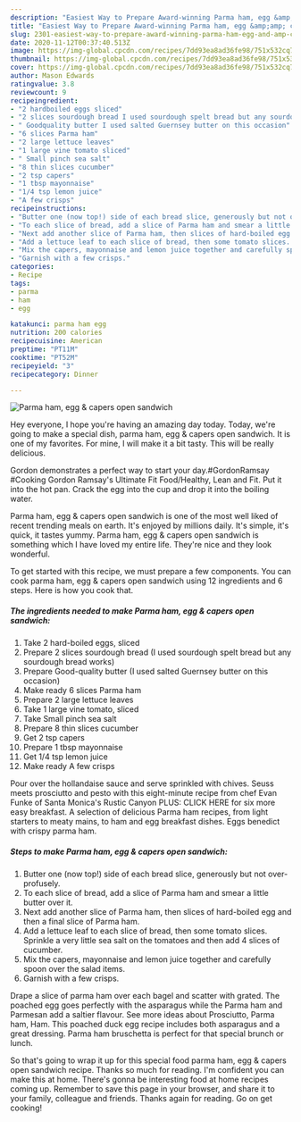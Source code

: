 ```yaml
---
description: "Easiest Way to Prepare Award-winning Parma ham, egg &amp;amp; capers open sandwich"
title: "Easiest Way to Prepare Award-winning Parma ham, egg &amp;amp; capers open sandwich"
slug: 2301-easiest-way-to-prepare-award-winning-parma-ham-egg-and-amp-capers-open-sandwich
date: 2020-11-12T00:37:40.513Z
image: https://img-global.cpcdn.com/recipes/7dd93ea8ad36fe98/751x532cq70/parma-ham-egg-capers-open-sandwich-recipe-main-photo.jpg
thumbnail: https://img-global.cpcdn.com/recipes/7dd93ea8ad36fe98/751x532cq70/parma-ham-egg-capers-open-sandwich-recipe-main-photo.jpg
cover: https://img-global.cpcdn.com/recipes/7dd93ea8ad36fe98/751x532cq70/parma-ham-egg-capers-open-sandwich-recipe-main-photo.jpg
author: Mason Edwards
ratingvalue: 3.8
reviewcount: 9
recipeingredient:
- "2 hardboiled eggs sliced"
- "2 slices sourdough bread I used sourdough spelt bread but any sourdough bread works"
- " Goodquality butter I used salted Guernsey butter on this occasion"
- "6 slices Parma ham"
- "2 large lettuce leaves"
- "1 large vine tomato sliced"
- " Small pinch sea salt"
- "8 thin slices cucumber"
- "2 tsp capers"
- "1 tbsp mayonnaise"
- "1/4 tsp lemon juice"
- "A few crisps"
recipeinstructions:
- "Butter one (now top!) side of each bread slice, generously but not over-profusely."
- "To each slice of bread, add a slice of Parma ham and smear a little butter over it."
- "Next add another slice of Parma ham, then slices of hard-boiled egg and then a final slice of Parma ham."
- "Add a lettuce leaf to each slice of bread, then some tomato slices. Sprinkle a very little sea salt on the tomatoes and then add 4 slices of cucumber."
- "Mix the capers, mayonnaise and lemon juice together and carefully spoon over the salad items."
- "Garnish with a few crisps."
categories:
- Recipe
tags:
- parma
- ham
- egg

katakunci: parma ham egg 
nutrition: 200 calories
recipecuisine: American
preptime: "PT11M"
cooktime: "PT52M"
recipeyield: "3"
recipecategory: Dinner

---
```



![Parma ham, egg &amp; capers open sandwich](https://img-global.cpcdn.com/recipes/7dd93ea8ad36fe98/751x532cq70/parma-ham-egg-capers-open-sandwich-recipe-main-photo.jpg)

Hey everyone, I hope you're having an amazing day today. Today, we're going to make a special dish, parma ham, egg &amp; capers open sandwich. It is one of my favorites. For mine, I will make it a bit tasty. This will be really delicious.

Gordon demonstrates a perfect way to start your day.#GordonRamsay #Cooking Gordon Ramsay&#39;s Ultimate Fit Food/Healthy, Lean and Fit. Put it into the hot pan. Crack the egg into the cup and drop it into the boiling water.

Parma ham, egg &amp; capers open sandwich is one of the most well liked of recent trending meals on earth. It's enjoyed by millions daily. It's simple, it's quick, it tastes yummy. Parma ham, egg &amp; capers open sandwich is something which I have loved my entire life. They're nice and they look wonderful.


To get started with this recipe, we must prepare a few components. You can cook parma ham, egg &amp; capers open sandwich using 12 ingredients and 6 steps. Here is how you cook that.

<!--inarticleads1-->

##### The ingredients needed to make Parma ham, egg &amp; capers open sandwich:

1. Take 2 hard-boiled eggs, sliced
1. Prepare 2 slices sourdough bread (I used sourdough spelt bread but any sourdough bread works)
1. Prepare  Good-quality butter (I used salted Guernsey butter on this occasion)
1. Make ready 6 slices Parma ham
1. Prepare 2 large lettuce leaves
1. Take 1 large vine tomato, sliced
1. Take  Small pinch sea salt
1. Prepare 8 thin slices cucumber
1. Get 2 tsp capers
1. Prepare 1 tbsp mayonnaise
1. Get 1/4 tsp lemon juice
1. Make ready A few crisps


Pour over the hollandaise sauce and serve sprinkled with chives. Seuss meets prosciutto and pesto with this eight-minute recipe from chef Evan Funke of Santa Monica&#39;s Rustic Canyon PLUS: CLICK HERE for six more easy breakfast. A selection of delicious Parma ham recipes, from light starters to meaty mains, to ham and egg breakfast dishes. Eggs benedict with crispy parma ham. 

<!--inarticleads2-->

##### Steps to make Parma ham, egg &amp; capers open sandwich:

1. Butter one (now top!) side of each bread slice, generously but not over-profusely.
1. To each slice of bread, add a slice of Parma ham and smear a little butter over it.
1. Next add another slice of Parma ham, then slices of hard-boiled egg and then a final slice of Parma ham.
1. Add a lettuce leaf to each slice of bread, then some tomato slices. Sprinkle a very little sea salt on the tomatoes and then add 4 slices of cucumber.
1. Mix the capers, mayonnaise and lemon juice together and carefully spoon over the salad items.
1. Garnish with a few crisps.


Drape a slice of parma ham over each bagel and scatter with grated. The poached egg goes perfectly with the asparagus while the Parma ham and Parmesan add a saltier flavour. See more ideas about Prosciutto, Parma ham, Ham. This poached duck egg recipe includes both asparagus and a great dressing. Parma ham bruschetta is perfect for that special brunch or lunch. 

So that's going to wrap it up for this special food parma ham, egg &amp; capers open sandwich recipe. Thanks so much for reading. I'm confident you can make this at home. There's gonna be interesting food at home recipes coming up. Remember to save this page in your browser, and share it to your family, colleague and friends. Thanks again for reading. Go on get cooking!
